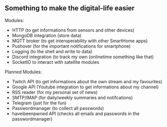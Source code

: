 ## Something to make the digital-life easier

Modules:

- HTTP (to get informations from sensors and other devices)
- MongoDB integration (store data)
- MQTT broker (to get interoperability with other SmartHome apps)
- Pushover (for the important notifications for smartphone)
- Logging (to the shell and write to data)
- Discord integration (to track my own (onlinetime something like that)
- SocketIO to interact with satellite modules

Planned Modules:

- Twitch API (to get informations about the own stream and my favourites)
- Google API (Youtube integration to get informations about my channel)
- RSS reader (for my personal set of news)
- SMTP/IMAP (for daily/weekly summaries and notifcations)
- Telegram (just for the fun)
- Passwordmanager (to collect all passwords)
- haveibeenpwned API (checks all emails and passwords in the passwordmanager)

